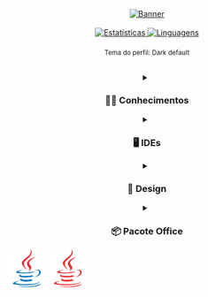 <div align="center">
<a href="https://linktr.ee/pedroonietoo"/>
<img alt="Banner" height="250em" src="https://user-images.githubusercontent.com/102625628/188755512-b8969be6-8f7b-4bee-9714-0031932f1589.gif"/>
</a>

<br>
<br>

<a href="https://linktr.ee/pedroonietoo"/>
<img height="190em" alt="Estatísticas" src="https://github-readme-stats.vercel.app/api?username=Pedroo-Nietoo&show_icons=true&count_private=true&include_all_commits&title_color=FFFFFF&text_color=FFFFFF&icon_color=FFFFFF&bg_color=DEG,3377D1,3377D1,009EE7&hide_border=true&border_radius=10%&locale=pt-br&exclude_repo=Portfolio-SENAI"/>
  
<img height="190em" alt="Linguagens" src="https://github-readme-stats.vercel.app/api/top-langs/?username=Pedroo-Nietoo&theme=dracula&custom_title=Minhas%20linguagens!&title_color=FFFFFF&text__color=FFFFFF&bg_color=DEG,009EE7,3377D1,3377D1&hide_border=true&border_radius=10%&locale=pt-br&layout=compact&langs_count=7&hide=jupyter%20notebook&exclude_repo=Portfolio-SENAI"/>
</a>

<br>

<sub>Tema do perfil: Dark default</sub>
</div>

##



<div align="center">
<details>
  <summary>
    <h3>👨‍💻 Conhecimentos </h3>
  </summary>
  <p>Estudando</p>
    <div style="display: block">
      <img alt="Java" height="80" width="80" src="https://github.com/devicons/devicon/blob/master/icons/java/java-original.svg"/>
      <br>
      <br>
      <img alt="HTML" height="40" width="50" src="https://raw.githubusercontent.com/devicons/devicon/master/icons/html5/html5-original.svg"/>
      <img alt="CSS" height="40" width="50" src="https://raw.githubusercontent.com/devicons/devicon/master/icons/css3/css3-original.svg"/>
      <img alt="JavaScript" height="40" width="50" src="https://raw.githubusercontent.com/devicons/devicon/master/icons/javascript/javascript-plain.svg"/>
      <img alt="Python" height="40" width="50" src="https://raw.githubusercontent.com/devicons/devicon/master/icons/python/python-original.svg"/>
      <img alt="Arduino" height="40" width="50" src="https://github.com/devicons/devicon/blob/master/icons/arduino/arduino-original.svg"/>
      <img alt="Bash" height="40" width="50" src="https://github.com/devicons/devicon/blob/master/icons/bash/bash-original.svg"/>
    </div>
</details>

  
  
<details>
  <summary>
    <h3>🖥 IDEs </h3>
  </summary>
  <div style="display: block">
      <a href="https://colab.research.google.com"/>
      <img height="30em" alt="Google Colab" src="https://img.shields.io/badge/Google%20Colab-F9AB00?style=for-the-badge&logo=googlecolab&color=0D1117"/>
      </a>
      <a href="https://netbeans.apache.org/">
      <img height="30em" alt="NetBeans" src="https://img.shields.io/badge/NetBeans%208.2-0D1117?style=for-the-badge&logo=apache%20netbeans%20IDE&logoColor=1B6AC6/">         </a>
      <a href="https://code.visualstudio.com/">
      <img height="30em" alt="Visual Studio Code" src="https://img.shields.io/badge/Visual%20Studio%20Code-0D1117.svg?style=for-the-badge&logo=visual-studio-code&logoColor=0078D7"/>         </a>
      <a href="https://www.arduino.cc/">
      <img height="30em" alt="Arduino" src="https://img.shields.io/badge/Arduino-0D1117?style=for-the-badge&logo=arduino&logoColor=00979D"/>
      </a>
  </div>
</details>



<details>
  <summary>
    <h3> 🌺 Design </h3>
  </summary>
  <div style="display: block">
      <a href="https://www.figma.com/">
      <img height="30em" alt="Figma" src="https://img.shields.io/badge/figma-0D1117.svg?style=for-the-badge&logo=figma&logoColor=23F24E1E"/>
      </a>
      <a href="https://www.canva.com/">
      <img height="30em" alt="Canva" src="https://img.shields.io/badge/Canva-0D1117.svg?style=for-the-badge&logo=Canva&logoColor=2300C4CC"/>
      </a>
  </div>
</details>



<details>
  <summary>
    <h3> 📦 Pacote Office </h3>
  </summary>
  <div style="display: block">
      <a href="https://www.office.com/">
      <img height="30em" alt="PowerPoint" src="https://img.shields.io/badge/PowerPoint-0D1117?style=for-the-badge&logo=microsoft-powerpoint&logoColor=B7472A"/>
      </a>
      <a href="https://www.office.com/">
      <img height="30em" alt="Excel" src="https://img.shields.io/badge/Excel-0D1117?style=for-the-badge&logo=microsoft-excel&logoColor=217346"/>
      </a>
      <a href="https://www.office.com/">
      <img height="30em" alt="Word" src="https://img.shields.io/badge/Word-0D1117?style=for-the-badge&logo=microsoft-word&logoColor=2B579A"/>
      </a>
  </div>
</details>
</div>

<img height="70" src="https://github.com/devicons/devicon/blob/master/icons/java/java-original.svg#gh-dark-mode-only"/>
<img height="70" src="https://github.com/devicons/devicon/blob/master/icons/java/java-plain.svg#gh-light-mode-only"/>
